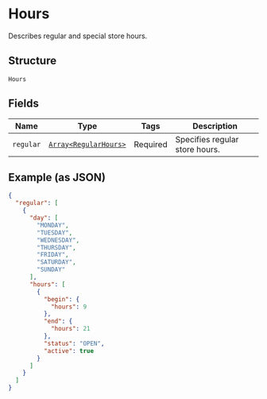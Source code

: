 
# Hours

Describes regular and special store hours.

## Structure

`Hours`

## Fields

| Name | Type | Tags | Description |
|  --- | --- | --- | --- |
| `regular` | [`Array<RegularHours>`](/doc/models/regular-hours.md) | Required | Specifies regular store hours. |

## Example (as JSON)

```json
{
  "regular": [
    {
      "day": [
        "MONDAY",
        "TUESDAY",
        "WEDNESDAY",
        "THURSDAY",
        "FRIDAY",
        "SATURDAY",
        "SUNDAY"
      ],
      "hours": [
        {
          "begin": {
            "hours": 9
          },
          "end": {
            "hours": 21
          },
          "status": "OPEN",
          "active": true
        }
      ]
    }
  ]
}
```

